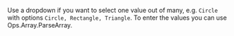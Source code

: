 Use a dropdown if you want to select one value out of many, e.g. `Circle` with options `Circle, Rectangle, Triangle`. To enter the values you can use Ops.Array.ParseArray.

